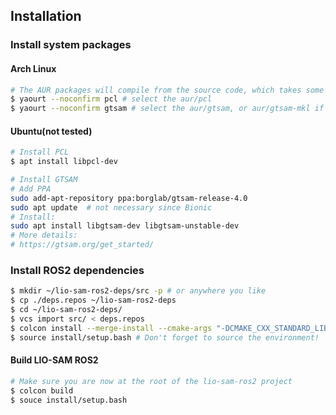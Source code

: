 ## Installation

### Install system packages

#### Arch Linux

```bash
# The AUR packages will compile from the source code, which takes some time.
$ yaourt --noconfirm pcl # select the aur/pcl
$ yaourt --noconfirm gtsam # select the aur/gtsam, or aur/gtsam-mkl if you install on an Intel CPU
```

#### Ubuntu(not tested)

```bash
# Install PCL
$ apt install libpcl-dev

# Install GTSAM
# Add PPA
sudo add-apt-repository ppa:borglab/gtsam-release-4.0
sudo apt update  # not necessary since Bionic
# Install:
sudo apt install libgtsam-dev libgtsam-unstable-dev
# More details:
# https://gtsam.org/get_started/
```

### Install ROS2 dependencies

```bash
$ mkdir ~/lio-sam-ros2-deps/src -p # or anywhere you like
$ cp ./deps.repos ~/lio-sam-ros2-deps
$ cd ~/lio-sam-ros2-deps/
$ vcs import src/ < deps.repos
$ colcon install --merge-install --cmake-args "-DCMAKE_CXX_STANDARD_LIBRARIES=-lpython3.9" # You might need the cmake-args if you're using a new Python version
$ source install/setup.bash # Don't forget to source the environment!
```

#### Build LIO-SAM ROS2

```bash
# Make sure you are now at the root of the lio-sam-ros2 project
$ colcon build
$ souce install/setup.bash
```

